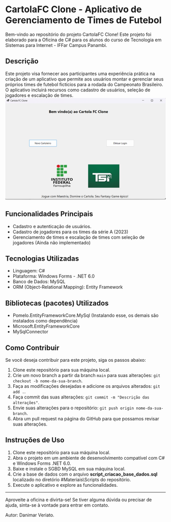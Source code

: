 # CartolaFC Clone - Aplicativo de Gerenciamento de Times de Futebol

Bem-vindo ao repositório do projeto CartolaFC Clone! Este projeto foi elaborado para a Oficina de C# para os alunos do curso de Tecnologia em Sistemas para Internet - IFFar Campus Panambi.

## Descrição

Este projeto visa fornecer aos participantes uma experiência prática na criação de um aplicativo que permite aos usuários montar e gerenciar seus próprios times de futebol fictícios para a rodada do Campeonato Brasileiro. O aplicativo incluirá recursos como cadastro de usuários, seleção de jogadores e escalação de times.
<img src="%23Materiais/imgTelaInicial.png">

## Funcionalidades Principais

- Cadastro e autenticação de usuários.
- Cadastro de jogadores para os times da série A (2023)
- Gerenciamento de times e escalação de times com seleção de jogadores (Ainda não implementado)

## Tecnologias Utilizadas

- Linguagem: C# 
- Plataforma: Windows Forms - .NET 6.0
- Banco de Dados: MySQL
- ORM (Object-Relational Mapping): Entity Framework

## Bibliotecas (pacotes) Utilizados
- Pomelo.EntityFrameworkCore.MySql (Instalando esse, os demais são instalados como dependência)
- Microsoft.EntityFrameworkCore
- MySqlConnector

## Como Contribuir

Se você deseja contribuir para este projeto, siga os passos abaixo:

1. Clone este repositório para sua máquina local.
2. Crie um novo branch a partir da branch `main` para suas alterações: `git checkout -b nome-da-sua-branch`.
3. Faça as modificações desejadas e adicione os arquivos alterados: `git add .`.
4. Faça commit das suas alterações: `git commit -m "Descrição das alterações"`.
5. Envie suas alterações para o repositório: `git push origin nome-da-sua-branch`.
6. Abra um pull request na página do GitHub para que possamos revisar suas alterações.

## Instruções de Uso

1. Clone este repositório para sua máquina local.
2. Abra o projeto em um ambiente de desenvolvimento compatível com C# e Windows Forms .NET 6.0.
4. Baixe e instale o SGBD MySQL em sua máquina local.
5. Crie a base de dados com o arquivo **script_criacao_base_dados.sql** localizado no diretório #Materiais\Scripts do repositório.
6. Execute o aplicativo e explore as funcionalidades.


---

Aproveite a oficina e divirta-se! Se tiver alguma dúvida ou precisar de ajuda, sinta-se à vontade para entrar em contato.

Autor: Danimar Veriato.
